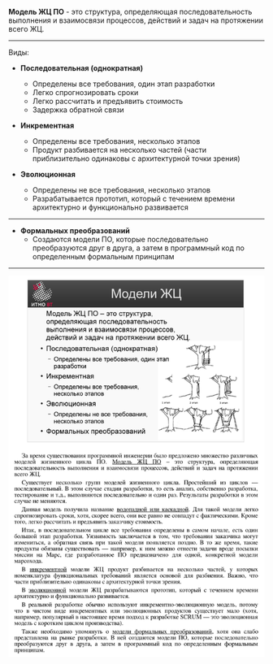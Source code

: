 **Модель ЖЦ ПО** - это структура, определяющая последовательность выполнения и взаимосвязи процессов, действий и задач на протяжении всего ЖЦ.

---

Виды: 

* **Последовательная (однократная)**
    - Определены все требования, один этап разработки
    - Легко спрогнозировать сроки
    - Легко рассчитать и предъявить стоимость
    - Задержка обратной связи

* **Инкрементная**
    - Определены все требования, несколько этапов
    - Продукт разбивается на несколько частей (части приблизительно одинаковы с архитектурной точки зрения)

* **Эволюционная**
    - Определены не все требования, несколько этапов
    - Разрабатывается прототип, который с течением времени архитектурно и функционально развивается
---
* **Формальных преобразований**
    - Создаются модели ПО, которые последовательно преобразуются друг в друга, а затем в программный код по определенным формальным принципам

---

![2-SLM.png](..%2F..%2Fimages%2F2-SLM.png)
